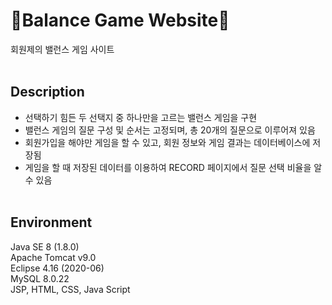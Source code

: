 # :game_die:Balance Game Website:game_die:
회원제의 밸런스 게임 사이트  
&nbsp;

## Description
- 선택하기 힘든 두 선택지 중 하나만을 고르는 밸런스 게임을 구현  
- 밸런스 게임의 질문 구성 및 순서는 고정되며, 총 20개의 질문으로 이루어져 있음  
- 회원가입을 해야만 게임을 할 수 있고, 회원 정보와 게임 결과는 데이터베이스에 저장됨
- 게임을 할 때 저장된 데이터를 이용하여 RECORD 페이지에서 질문 선택 비율을 알 수 있음  
&nbsp;

## Environment
Java SE 8 (1.8.0)  
Apache Tomcat v9.0  
Eclipse 4.16 (2020-06)  
MySQL 8.0.22  
JSP, HTML, CSS, Java Script  
&nbsp;

## 

